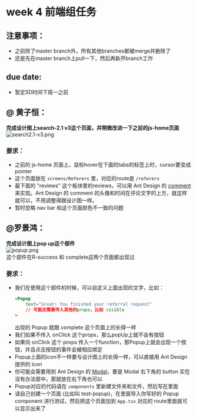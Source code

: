 # week 4 前端组任务

## 注意事项：
- 之前除了master branch外，所有其他branches都被merge并删除了
- 还是先在master branch上pull一下，然后再新开branch工作

## due date:
- 暂定SD时间下周一之前

## @ 黄子恒：
**完成设计图上search-2.1 v3这个页面，并稍微改进一下之前的js-home页面**
![search2.1-v3.png](https://i.loli.net/2021/02/08/k2tp9fXSzGe7KZ3.png)
### 要求：
- 之前的 js-home 页面上，鼠标hover在下面的tabs的标签上时，cursor要变成pointer
- 这个页面放在 ```screens/Referers``` 里，对应的route是 ```/referers```
- 最下面的 "reviews" 这个板块里的reviews，可以用 Ant Design 的 [comment](https://ant.design/components/comment-cn/) 来实现。Ant Design 的 comment 的头像和时间在评论文字的上方，就这样就可以，不用调整得跟设计图一样。
- 暂时忽略 nav bar 和这个页面颜色不一致的问题

## @罗景鸿：
**完成设计图上pop up这个部件**  
![popup.png](https://i.loli.net/2021/02/08/xA3j9kKcGFu7zMt.png)  
这个部件在R-success 和 complete这两个页面都出现过
### 要求：
- 我们在使用这个部件的时候，可以自定义上面出现的文字，比如：
    ```html
    <Popup
        text="Great! You finished your referral request"
        // 可能还需要传入其他的props，比如 visible
    >
    ```
    出现的 Popup 就跟 complete 这个页面上的长得一样
- 我们如果不传入 onClick 这个props，那么popUp上就不会有按钮
- 如果向 onClick 这个 props 传入一个function，那Popup上就会出现一个按钮，并且点击按钮的事件会被相应绑定
- Popup上面的icon不一样要与设计图上的长得一样，可以直接用 Ant Design 提供的 icon
- 你可能会需要用到 Ant Design 的 [Modal](https://ant.design/components/modal-cn/)，要是 Modal 右下角的 button 实在没有办法居中，那就放在右下角也可以
- Popup对应的代码请在 ```components``` 里新建文件夹和文件，然后写在里面
- 请自己创建一个页面 (比如叫 test-popup)，在里面导入你写好的 Popup component 进行测试，然后把这个页面加到 ```App.tsx``` 对应的 route里面就可以显示出来了
